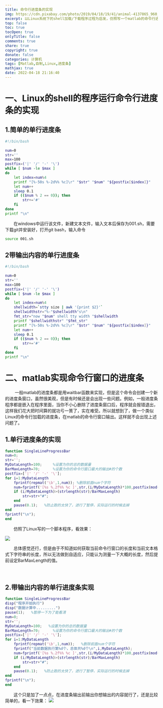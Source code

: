 ```yaml
---
title: 命令行进度条的实现
img: https://cdn.pixabay.com/photo/2019/04/18/19/41/animal-4137865_960_720.jpg
excerpt: 以Linux系统下的shell加载/下载程序过程为启发，仿照写一个matlab的命令行进度条
top: false
toc: true
tocOpen: true
onlyTitle: false
comments: true
share: true
copyright: true
donate: false
categories: 计算机
tags: [Matlab,自制,Linux,进度条]
mathjax: true
date: 2022-04-18 21:16:40
---
```

# 一、Linux的shell的程序运行命令行进度条的实现

## 1.简单的单行进度条

```bash
#!/bin/bash
 
num=0
str=''
max=100
postfix=('|' '/' '-' '\')
while [ $num -le $max ]
do
	let index=num%4
	printf "[%-50s %-2d%% %c]\r" "$str" "$num" "${postfix[$index]}"
	let num++
	sleep 0.1
	if (($num % 2 == 0)); then
		str+='#'
	fi
done
printf "\n"
```

　　在windows中运行该文件，新建文本文件，输入文本后保存为001.sh，需要下载git并安装好，打开git bash，输入命令

```bash
source 001.sh
```

## 2带输出内容的单行进度条

```bash
#!/bin/bash
 
num=0
str=''
max=100
postfix=('|' '/' '-' '\')
while [ $num -le $max ]
do
	let index=num%4
	shellwidth=`stty size | awk '{print $2}'`
	shellwidthstr="%-"$shellwidth"s\n"
	fmt_str="now "$num" shell tty width "$shellwidth
	printf "$shellwidthstr" "$fmt_str"
	printf "[%-50s %-2d%% %c]\r" "$str" "$num" "${postfix[$index]}"
	let num++
	sleep 0.1
	if (($num % 2 == 0)); then
		str+='#'
	fi
done
printf "\n"
```

# 二、matlab实现命令行窗口的进度条

　　        一般matlab的进度条都是用waitbar函数来实现，但是这个命令会创建一个新的进度条窗口，虽然很美观，但是有时候还是会出现一些问题。例如，一般进度条程序都是嵌入在程序里面，当你不小心删除了进度条窗口后，程序就会报错退出，这样我们花大把时间算的就功亏一篑了，实在难受。所以就想到了，做一个类似Linux的命令行加载的进度条，在matlab的命令行窗口输出。这样就不会出现上述问题了。

## 1.单行进度条的实现

```matlab
function SingleLineProgressBar
num=0;
str='';
MyDataLength=100;     %设置为你的总的数据量
BarMaxLength=70;      %设置为你的命令行窗口最大的输出#的个数
postfix=['|' '/' '-' '\'];
for i=1:MyDataLength
    fprintf(repmat('\b',1,num)); %删除前面num个字符
    num=fprintf('[%s %.2f%% %c ]',str,(i/MyDataLength)*100,postfix(mod(i,4)+1));
    if (i/MyDataLength)>(strlength(str)/BarMaxLength)
        str=str+"#";
    end
    pause(0.1);   %防止跑的太快了，进行了暂停，实际运行的时候去掉
end
fprintf("\n");
end
```

　　仿照了Linux写的一个脚本程序，看效果：

![](https://s2.loli.net/2022/04/18/xREcdjlNHzg9vPW.gif)

　　总体感觉还行，但是由于不知道如何获取当前命令行窗口的长度和当前文本格式下字符串的长度，所以无法做到自适应，只能认为测量一下大概的长度，然后提前设定BarMaxLength的值。

　　

## 2.带输出内容的单行进度条实现

```matlab
function SingleLineProgressBar
disp("程序开始执行")
disp("数据计算中.........")
pause(1);   %暂停一下为了能看清
num=0;
str='';
MyDataLength=100;   %设置为你的总的数据量
BarMaxLength=70;      %设置为你的命令行窗口最大的输出#的个数
postfix=['|' '/' '-' '\'];
for i=1:MyDataLength
    fprintf(repmat('\b',1,num));   %删除前面num个字符
    fprintf("当前数据执行第%d个，总体共%d个\n",i,MyDataLength);
    num=fprintf('[%s %.2f%% %c ]',str,(i/MyDataLength)*100,postfix(mod(i,4)+1));
    if (i/MyDataLength)>(strlength(str)/BarMaxLength)
        str=str+"#";
    end
    pause(0.1);   %防止跑的太快了，进行了暂停，实际运行的时候去掉
end
fprintf("\n");
end
```

　　这个只是加了一点点，在进度条输出前输出你想输出的内容就行了，还是比较简单的，看一下效果：
![](https://s2.loli.net/2022/04/18/iZuNht3vCo7KMTD.gif)
